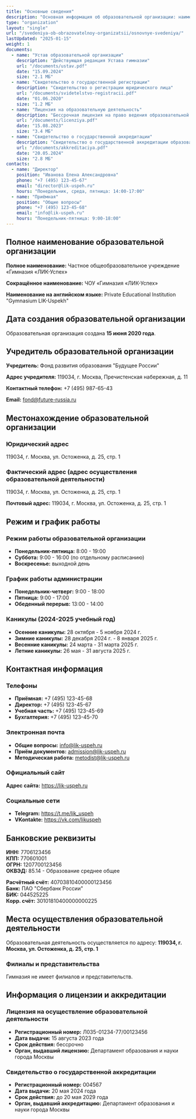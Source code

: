 ```yaml
---
title: "Основные сведения"
description: "Основная информация об образовательной организации: наименование, адрес, контакты, режим работы"
type: "organization"
layout: "single"
url: "/svedeniya-ob-obrazovatelnoy-organizatsii/osnovnye-svedeniya/"
lastUpdated: "2025-01-15"
weight: 1
documents:
  - name: "Устав образовательной организации"
    description: "Действующая редакция Устава гимназии"
    url: "/documents/ustav.pdf"
    date: "15.09.2024"
    size: "2.1 МБ"
  - name: "Свидетельство о государственной регистрации"
    description: "Свидетельство о регистрации юридического лица"
    url: "/documents/svidetelstvo-registracii.pdf"
    date: "01.06.2020"
    size: "1.2 МБ"
  - name: "Лицензия на образовательную деятельность"
    description: "Бессрочная лицензия на право ведения образовательной деятельности"
    url: "/documents/licenziya.pdf"
    date: "15.08.2023"
    size: "3.4 МБ"
  - name: "Свидетельство о государственной аккредитации"
    description: "Свидетельство о государственной аккредитации образовательной деятельности"
    url: "/documents/akkreditaciya.pdf"
    date: "20.05.2024"
    size: "2.8 МБ"
contacts:
  - name: "Директор"
    position: "Иванова Елена Александровна"
    phone: "+7 (495) 123-45-67"
    email: "director@lik-uspeh.ru"
    hours: "Понедельник, среда, пятница: 14:00-17:00"
  - name: "Приёмная"
    position: "Общие вопросы"
    phone: "+7 (495) 123-45-68"
    email: "info@lik-uspeh.ru"
    hours: "Понедельник-пятница: 9:00-18:00"
---
```


## Полное наименование образовательной организации

**Полное наименование:** Частное общеобразовательное учреждение «Гимназия «ЛИК-Успех»

**Сокращённое наименование:** ЧОУ «Гимназия «ЛИК-Успех»

**Наименование на английском языке:** Private Educational Institution "Gymnasium LIK-Uspekh"

## Дата создания образовательной организации

Образовательная организация создана **15 июня 2020 года**.

## Учредитель образовательной организации

**Учредитель:** Фонд развития образования "Будущее России"

**Адрес учредителя:** 119034, г. Москва, Пречистенская набережная, д. 11

**Контактный телефон:** +7 (495) 987-65-43

**Email:** fond@future-russia.ru

## Местонахождение образовательной организации

### Юридический адрес
119034, г. Москва, ул. Остоженка, д. 25, стр. 1

### Фактический адрес (адрес осуществления образовательной деятельности)
119034, г. Москва, ул. Остоженка, д. 25, стр. 1

**Почтовый адрес:** 119034, г. Москва, ул. Остоженка, д. 25, стр. 1

## Режим и график работы

### Режим работы образовательной организации
- **Понедельник-пятница:** 8:00 - 19:00
- **Суббота:** 9:00 - 16:00 (по отдельному расписанию)
- **Воскресенье:** выходной день

### График работы администрации
- **Понедельник-четверг:** 9:00 - 18:00
- **Пятница:** 9:00 - 17:00
- **Обеденный перерыв:** 13:00 - 14:00

### Каникулы (2024-2025 учебный год)
- **Осенние каникулы:** 28 октября - 5 ноября 2024 г.
- **Зимние каникулы:** 28 декабря 2024 г. - 8 января 2025 г.
- **Весенние каникулы:** 24 марта - 31 марта 2025 г.
- **Летние каникулы:** 26 мая - 31 августа 2025 г.

## Контактная информация

### Телефоны
- **Приёмная:** +7 (495) 123-45-68
- **Директор:** +7 (495) 123-45-67
- **Учебная часть:** +7 (495) 123-45-69
- **Бухгалтерия:** +7 (495) 123-45-70

### Электронная почта
- **Общие вопросы:** info@lik-uspeh.ru
- **Приём документов:** admission@lik-uspeh.ru
- **Методическая работа:** metodist@lik-uspeh.ru

### Официальный сайт
**Адрес сайта:** https://lik-uspeh.ru

### Социальные сети
- **Telegram:** https://t.me/lik_uspeh
- **VKontakte:** https://vk.com/likuspeh

## Банковские реквизиты

**ИНН:** 7706123456  
**КПП:** 770601001  
**ОГРН:** 1207700123456  
**ОКВЭД:** 85.14 - Образование среднее общее  

**Расчётный счёт:** 40703810400000123456  
**Банк:** ПАО "Сбербанк России"  
**БИК:** 044525225  
**Корр. счёт:** 30101810400000000225

## Места осуществления образовательной деятельности

Образовательная деятельность осуществляется по адресу:
**119034, г. Москва, ул. Остоженка, д. 25, стр. 1**

### Филиалы и представительства
Гимназия не имеет филиалов и представительств.

## Информация о лицензии и аккредитации

### Лицензия на осуществление образовательной деятельности
- **Регистрационный номер:** Л035-01234-77/00123456
- **Дата выдачи:** 15 августа 2023 года
- **Срок действия:** бессрочно
- **Орган, выдавший лицензию:** Департамент образования и науки города Москвы

### Свидетельство о государственной аккредитации
- **Регистрационный номер:** 004567
- **Дата выдачи:** 20 мая 2024 года
- **Срок действия:** до 20 мая 2029 года
- **Орган, выдавший аккредитацию:** Департамент образования и науки города Москвы
